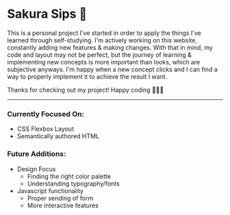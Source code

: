 # Sakura Sips 🌸

This is a personal project I've started in order to apply the things I've learned through self-studying. I'm actively working on this website, constantly adding new features & making changes. With that in mind, my code and layout may not be perfect, but the journey of learning & implementing new concepts is more important than looks, which are subjective anyways. I'm happy when a new concept clicks and I can find a way to properly implement it to achieve the result I want. 

Thanks for checking out my project! Happy coding 👩🏽‍💻

***

### Currently Focused On:
+ CSS Flexbox Layout
+ Semantically authored HTML

### Future Additions:
+ Design Focus
    + Finding the right color palette
    + Understanding typography/fonts
+ Javascript functionality
    + Proper sending of form
    + More interactive features